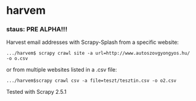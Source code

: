 # harvem

### staus: PRE ALPHA!!!

Harvest email addresses with Scrapy-Splash from a specific website:

```
.../harvem$ scrapy crawl site -a url=http://www.autoszovgyongyos.hu/  -o o.csv
```

or from multiple websites listed in a .csv file: 
```
.../harvem$scrapy crawl csv -a file=teszt/tesztin.csv -o o2.csv

```

Tested with Scrapy 2.5.1


